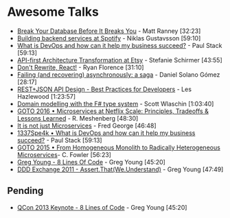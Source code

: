 # Awesome Talks

* [Break Your Database Before It Breaks You](https://vimeo.com/145842299) - Matt Ranney [32:23]
* [Building backend services at Spotify](https://vimeo.com/108438464) - Niklas Gustavsson [59:10]
* [What is DevOps and how can it help my business succeed?](https://vimeo.com/108441215) - Paul Stack [59:13]
* [API-first Architecture Transformation at Etsy](https://www.infoq.com/presentations/etsy-api) - Stefanie Schirmer [43:55]
* [Don't Rewrite, React!](https://www.youtube.com/watch?v=BF58ZJ1ZQxY) - Ryan Florence [31:10]
* [Failing (and recovering) asynchronously: a saga](https://www.youtube.com/watch?v=YYIluVvqQH8&feature=youtu.be&a) - Daniel Solano Gómez [28:17]
* [REST+JSON API Design - Best Practices for Developers](https://www.youtube.com/watch?v=hdSrT4yjS1g) - Les Hazlewood  [1:23:57]
* [Domain modelling with the F# type system](https://vimeo.com/97507575) - Scott Wlaschin [1:03:40]
* [GOTO 2016 • Microservices at Netflix Scale: Principles, Tradeoffs & Lessons Learned](https://www.youtube.com/watch?v=57UK46qfBLY) - R. Meshenberg [48:30]
* [It is not just Microservices](https://www.youtube.com/watch?v=_dSA71NjVFE) - Fred George [46:48]
* [1337Spe4k • What is DevOps and how can it help my business succeed?](https://vimeo.com/108441215) - Paul Stack [59:13]
* [GOTO 2015 • From Homogeneous Monolith to Radically Heterogeneous Microservices](https://www.youtube.com/watch?v=sAsRtZEGMMQ)- C. Fowler [56:23]
* [Greg Young - 8 Lines Of Code](https://www.infoq.com/presentations/8-lines-code-refactoring) - Greg Young [45:20]
* [DDD Exchange 2011 - Assert.That(We.Understand)](https://skillsmatter.com/skillscasts/1947-talk-from-greg-young) - Greg Young [47:49]

## Pending
* [QCon 2013 Keynote - 8 Lines of Code](https://www.infoq.com/presentations/8-lines-code-refactoring) - Greg Young [45:20]
